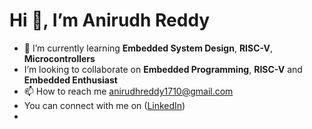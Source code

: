 #    Hi 👋, I’m Anirudh Reddy
- 🌱 I’m currently learning **Embedded System Design**, **RISC-V**, **Microcontrollers** 
-  I’m looking to collaborate on **Embedded Programming**, **RISC-V** and **Embedded Enthusiast**
- 📫 How to reach me anirudhreddy1710@gmail.com
- You can connect with me on ([LinkedIn](www.linkedin.com/in/anirudhreddy-))
- 
<!---
Anirudhreddyr/Anirudhreddyr is a ✨ special ✨ repository because its `README.md` (this file) appears on your GitHub profile.
You can click the Preview link to take a look at your changes.
--->
